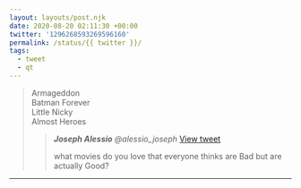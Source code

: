 ```yaml
---
layout: layouts/post.njk
date: 2020-08-20 02:11:30 +00:00
twitter: '1296268593269596160'
permalink: /status/{{ twitter }}/
tags: 
  - tweet
  - qt
---
```


> Armageddon  
> Batman Forever  
> Little Nicky  
> Almost Heroes
> 
> > <cite>**Joseph Alessio** @alessio_joseph</cite> [View tweet](https://twitter.com/alessio_joseph/status/1296145982237732865)
> > 
> > what movies do you love that everyone thinks are Bad but are actually Good?

---
